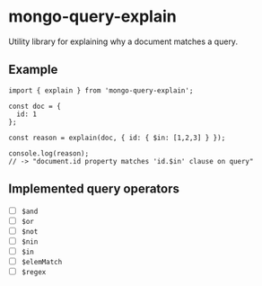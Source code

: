 # mongo-query-explain

Utility library for explaining why a document matches a query.

## Example

```
import { explain } from 'mongo-query-explain';

const doc = {
  id: 1
};

const reason = explain(doc, { id: { $in: [1,2,3] } });

console.log(reason);
// -> "document.id property matches 'id.$in' clause on query"
```

## Implemented query operators

* [ ] `$and`
* [ ] `$or`
* [ ] `$not`
* [ ] `$nin`
* [ ] `$in`
* [ ] `$elemMatch`
* [ ] `$regex`
